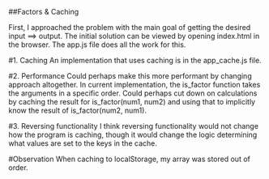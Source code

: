##Factors & Caching

First, I approached the problem with the main goal of getting the desired input ==> output. The initial solution can be viewed by opening index.html in the browser. The app.js file does all the work for this.

#1. Caching
An implementation that uses caching is in the app_cache.js file.

#2. Performance
Could perhaps make this more performant by changing approach altogether. In current implementation, the is_factor function takes the arguments in a specific order. Could perhaps cut down on calculations by caching the result for is_factor(num1, num2) and using that to implicitly know the result of is_factor(num2, num1).

#3. Reversing functionality
I think reversing functionality would not change how the program is caching, though it would change the logic determining what values are set to the keys in the cache.

#Observation
When caching to localStorage, my array was stored out of order. 